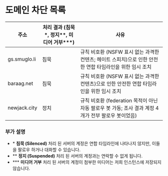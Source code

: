 # 도메인 차단 목록

| 주소 | 처리 결과 (침묵\*, 정지\*\*, 미디어 거부\*\*\*) | 사유 |
| ---- | ---- | ---- |
| gs.smuglo.li | 침묵 | 규칙 비호환 (NSFW 표시 없는 과격한 컨텐츠; 헤이트 스피치)으로 인한 안전한 연합 타임라인을 위한 임시 조치 |
| baraag.net   | 침묵 | 규칙 비호환 (NSFW 표시 없는 과격한 컨텐츠)으로 인한 안전한 연합 타임라인을 위한 임시 조치 |
| newjack.city | 정치 | 규칙 비호환 (federation 목적이 아닌 자동 팔로우 봇 가동; 조사 결과 계정 4개가 전부 팔로우 봇이었음) |

### 부가 설명 

- \* **침묵 (Silenced)** 처리 된 서버의 계정은 연합 타임라인에 나타나지 않지만, 이들을 팔로우 하거나 대화할 수 있습니다.
- \*\* **정지 (Suspended)** 처리 된 서버의 계정과는 연락할 수 없게 됩니다.
- \*\*\* **미디어 거부** 처리 된 서버의 계정이 첨부한 미디어는 저희 인스턴스에 저장되지 않습니다.

